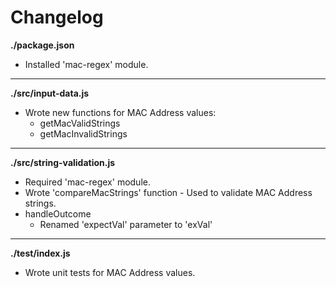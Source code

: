 # Changelog

**./package.json**
* Installed 'mac-regex' module.

---

**./src/input-data.js**
* Wrote new functions for MAC Address values:
	* getMacValidStrings
	* getMacInvalidStrings

---

**./src/string-validation.js**
* Required 'mac-regex' module.
* Wrote 'compareMacStrings' function - Used to validate MAC Address strings.
* handleOutcome
	* Renamed 'expectVal' parameter to 'exVal'

---

**./test/index.js**
* Wrote unit tests for MAC Address values.
